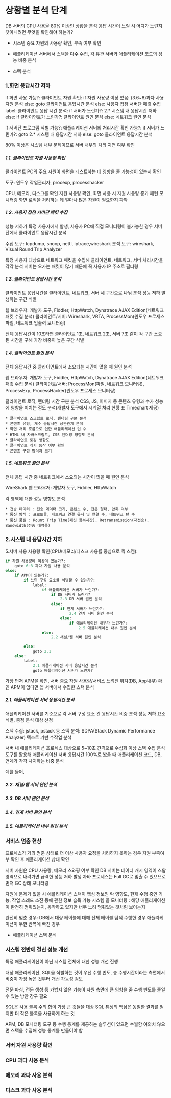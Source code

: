 # 상황별 분석 단계

DB 서버의 CPU 사용율 80% 이상인 상황을 분석
응답 시간이 느릴 시 어디가 느린지 찾아내려면 무엇을 확인해야 하는가?

* 시스템 중요 자원의 사용량 확인, 부족 여부 확인

* 애플리케이션 서버에서 스택을 다수 수집, 각 유관 서버와 애플리케이션 코드의 성능 비중 분석

* 스택 분석

### 1.화면 응답시간 저하

if 화면 사용 가능?:
    클라이언트 자원 확인:
        if 자원 사용량 이상 있음:
            (3.6~8)과다 사용 자원 분석
        else:
            goto 클라이언트 응답시간 분석
else:
    사용자 접점 서버단 패킷 수집
    label:
        클라이언트 응답 시간 분석:
            if 서버가 느린가?:
                2.* 시스템 내 응답시간 저하
            else:
                if 클라이언트가 느린가?:
                    클라이언트 원인 분석
                else:
                    네트워크 원인 분석

if 서버단 프로그램 식별 가능?:
    애플리케이션 서버의 처리시간 확인 가능?:
        if 서버가 느린가?:
            goto 2.* 시스템 내 응답시간 저하
        else:
            goto 클라이언트 응답시간 분석

80% 이상은 시스템 내부 문제이므로 서버 내부의 처리 지연 여부 확인

##### 1.1. 클라이언트 자원 사용량 확인

클라이언트 PC의 주요 자원이 화면을 테스트하는 데 영향을 줄 가능성이 있는지 확인

도구: 윈도우 작업관리자, procexp, processhacker

CPU, 메모리, 디스크를 확인
자원 사용량 확인, 화면 사용 시 자원 사용량 증가 패턴 모니터링
화면 로직을 처리하는 데 얼마나 많은 자원이 필요한지 파악

##### 1.2. 사용자 접점 서버단 패킷 수집

성능 저하가 특정 사용자에서 발생, 사용자 PC에 직접 모니터링이 불가능한 경우
서버단에서 클라이언트 응답시간 분석

수집 도구: tcpdump, snoop, nettl, iptrace,wireshark
분석 도구: wireshark, Visual Round Trip Analyzer

특정 사용자 대상으로 네트워크 패킷을 수집해 클라이언트, 네트워크, 서버 처리시간을 각각 분석
서버는 오가는 패킷이 많기 때문에 꼭 사용자 IP 주소로 필터링

##### 1.3. 클라이언트 응답시간 분석

클라이언트 응답시간을 클라이언트, 네트워크, 서버 세 구간으로 나눠 분석
성능 저하 발생하는 구간 식별

웹 브라우저: 개발자 도구, Fiddler, HttpWatch, Dynatrace AJAX Edition(네트워크 패킷 수집 분석)
클라이언트/서버: Wireshark, VRTA, ProcessMon(윈도우 프로세스 파일, 네트워크 입출력 모니터링)

전체 응답시간이 10초라면 클라이언트 1초, 네트워크 2초, 서버 7초 같이 각 구간 소요된 시간을 구해 가장 비중이 높은 구간 식별

##### 1.4. 클라이언트 원인 분석

전체 응답시간 중 클라이언트에서 소요되는 시간이 많을 때 원인 분석

웹 브라우저: 개발자 도구, Fiddler, HttpWatch, Dynatrace AJAX Edition(네트워크 패킷 수집 분석)
클라이언트/서버: ProcessMon(파일, 네트워크 모니터링), ProcessExp, ProcessHacker(윈도우 프로세스 모니터링)

클라이언트 로직, 렌더링 시간 구분 분석
CSS, JS, 이미지 등 콘텐츠 유형과 수가 성능에 영향을 미치는 정도 분석(개발자 도구에서 시계열 처리 현황 표 Timechart 제공)

```
* 클라이언트 스크립트 로직, 렌더링 구분 분석
* 콘텐츠 유형, 개수 응답시간 상관관계 분석
* 화면 처리 흐름으로 인한 애플리케이션 턴 수
* HTML 내 자바스크립트, CSS 렌더링 영향도 분석
* 클라이언트 로깅 영향도
* 클라이언트 캐시 동작 여부 확인
* 콘텐츠 구성 방식과 크기
```

##### 1.5. 네트워크 원인 분석

전체 응답 시간 중 네트워크에서 소요되는 시간이 많을 때 원인 분석

WireShark
웹 브라우저: 개발자 도구, Fiddler, HttpWatch

각 영역에 대한 성능 영향도 분석

```
* 전송 데이터 : 전송 데이터 크기, 콘텐츠 수, 전문 형태, 압축 여부
* 통신 방식 : 프로토콜, 네트워크 연결 유지 및 연결 수, 네트워크 턴 수
* 통신 품질 : Rount Trip Time(패킷 왕복시간), Retransmission(재전송), Bandwidth(전송 대역폭)
```

### 2.시스템 내 응답시간 저하

5.서버 사용 사용량 확인(CPU/메모리/디스크 사용률 중심으로 퀵 스캔):
```py
if 자원 사용량에 이상이 있는가?:
    goto 6~8 과다 자원 사용 분석
else:
    if APM이 있는가?:
        if 느린 구성 요소를 식별할 수 있는가?:
            label:
                if 애플리케이션 서버가 느린가?:
                    if DB 서버가 느린가?
                        2.3 DB 서버 원인 분석
                    else:
                        if 연계 서버가 느린가?:
                            2.4 연계 서버 원인 분석
                        else:
                            if 애플리케이션 내부가 느린가?:
                                2.5 애플리케이션 내부 원인 분석
                else:
                    2.2 채널/웹 서버 원인 분석

        else:
            goto 2.1
    else:
        label:
            2.1 애플리케이션 서버 응답시간 분석
            goto 애플리케이션 서버가 느린가?

```

가장 먼저 APM을 확인, 서버 중요 자원 사용량/서비스 느려진 위치(DB, App내부) 확인
APM이 없다면 앱 서버에서 수집한 스택 분석

##### 2.1. 애플리케이션 서버 응답시간 분석

애플리케이션 서버를 기준으로 각 서버 구성 요소 간 응답시간 비중 분석
성능 저하 요소 식별, 중점 분석 대상 선정

스택 수집: jstack, pstack 등
스택 분석: SDPA(Stack Dynamic Performance Analyzer)
텍스트 기반 수작업 분석

서버 내 애플리케이션 프로세스 대상으로 5~10초 간격으로 수십회 이상 스택 수집
분석 도구를 활용해 애플리케이션 서버 응답시간 100%로 봤을 때 애플리케이션 코드, DB, 연계가 각각 차지하는 비중 분석

예를 들어,

##### 2.2. 채널/웹 서버 원인 분석

##### 2.3. DB 서버 원인 분석

##### 2.4. 연계 서버 원인 분석

##### 2.5. 애플리케이션 내부 원인 분석

### 서비스 멈춤 현상

프로세스가 거의 멈춘 상태로 더 이상 사용자 요청을 처리하지 못하는 경우
자원 부족여부 확인 후 애플리케이션 상태 확인

서버 자원은 CPU 사용량, 메모리 스와핑 여부 확인
DB 서버는 데이터 캐시 영역이 스왑 영역으로 내려가면 급격한 성능 저하 발생
자바 프로세스는 Full GC로 멈출 수 있으므로 먼저 GC 상태 모니터링

자원에 문제가 없을 시 애플리케이션 스택이 핵심 정보임
락 영향도, 현재 수행 중인 기능, 작업 스레드 소진 등에 관한 정보 습득 가능
시스템 콜 모니터링 : 해당 애플리케이션이 완전히 멈춰있는지, 동작하고 있지만 너무 느려 멈춰있는 것처럼 보이는지

완전히 멈춘 경우:
DB에서 대량 테이블에 대해 전체 테이블 탐색 수행한 경우
애플리케이션이 무한 반복에 빠진 경우

* 애플리케이션 스택 분석

### 시스템 전반에 걸친 성능 개선

특정 애플리케이션이 아닌 시스템 전체에 대한 성능 개선 진행

대상 애플리케이션, SQL을 식별하는 것이 우선
수행 빈도, 총 수행시간이라는 측면에서 비중이 가장 높은 것부터 개선 가능성 검토

전문 파싱, 전문 생성 등 가볍지 않은 기능이 자원 측면에 큰 영향을 줌
수행 빈도를 줄일 수 있는 방안 강구 필요

SQL은 사용 블록 수의 합이 가장 큰 것들을 대상
SQL 튜닝의 핵심은 동일한 결과를 얻지만 더 작은 블록을 사용하게 하는 것

APM, DB 모니터링 도구 등 수행 통계를 제공하는 솔루션이 있으면 수월함
여의치 않으면 스택을 수집해 성능 통계를 만들어야 함

### 서버 자원 사용량 확인

### CPU 과다 사용 분석

### 메모리 과다 사용 분석

### 디스크 과다 사용 분석
